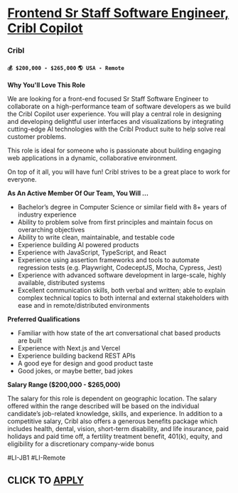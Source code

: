 # [Frontend Sr Staff Software Engineer, Cribl Copilot](https://www.remotewlb.com/apply/frontend-sr-staff-software-engineer-cribl-copilot)  
### Cribl  
#### `💰 $200,000 - $265,000` `🌎 USA - Remote`  

**Why You'll Love This Role**

We are looking for a front-end focused Sr Staff Software Engineer to collaborate on a high-performance team of software developers as we build the Cribl Copilot user experience. You will play a central role in designing and developing delightful user interfaces and visualizations by integrating cutting-edge AI technologies with the Cribl Product suite to help solve real customer problems.

This role is ideal for someone who is passionate about building engaging web applications in a dynamic, collaborative environment.

On top of it all, you will have fun! Cribl strives to be a great place to work for everyone.

**As An Active Member Of Our Team, You Will ...**

  * Bachelor’s degree in Computer Science or similar field with 8+ years of industry experience
  * Ability to problem solve from first principles and maintain focus on overarching objectives
  * Ability to write clean, maintainable, and testable code
  * Experience building AI powered products
  * Experience with JavaScript, TypeScript, and React
  * Experience using assertion frameworks and tools to automate regression tests (e.g. Playwright, CodeceptJS, Mocha, Cypress, Jest)
  * Experience with advanced software development in large-scale, highly available, distributed systems
  * Excellent communication skills, both verbal and written; able to explain complex technical topics to both internal and external stakeholders with ease and in remote/distributed environments

**Preferred Qualifications**

  * Familiar with how state of the art conversational chat based products are built
  * Experience with Next.js and Vercel
  * Experience building backend REST APIs
  * A good eye for design and good product taste
  * Good jokes, or maybe better, bad jokes

**Salary Range ($200,000 - $265,000)**

The salary for this role is dependent on geographic location. The salary offered within the range described will be based on the individual candidate’s job-related knowledge, skills, and experience. In addition to a competitive salary, Cribl also offers a generous benefits package which includes health, dental, vision, short-term disability, and life insurance, paid holidays and paid time off, a fertility treatment benefit, 401(k), equity, and eligibility for a discretionary company-wide bonus

#LI-JB1 #LI-Remote

  
## CLICK TO [APPLY](https://www.remotewlb.com/apply/frontend-sr-staff-software-engineer-cribl-copilot)

